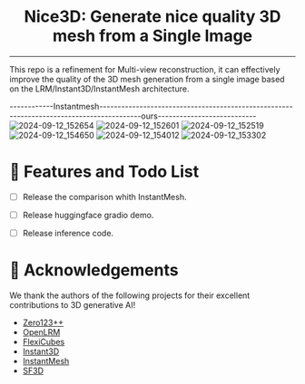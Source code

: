 <div align="center">
  
# Nice3D: Generate nice quality 3D mesh from a Single Image

</div>

---

This repo is a refinement for Multi-view reconstruction, it can effectively improve the quality of the 3D mesh generation from a single image based on the LRM/Instant3D/InstantMesh architecture.

------------Instantmesh-----------------------------------------------------------------------------------------ours---------------------------
![2024-09-12_152654](https://github.com/user-attachments/assets/defbe418-65e2-4072-b8cd-1afbc54edd37)
![2024-09-12_152601](https://github.com/user-attachments/assets/df76234a-f38c-4a32-acf8-c756f59264e9)
![2024-09-12_152519](https://github.com/user-attachments/assets/46d503af-220b-484a-863e-938460c4679d)
![2024-09-12_154650](https://github.com/user-attachments/assets/fdf64b57-57e6-4247-9de3-a85e00b285ff)
![2024-09-12_154012](https://github.com/user-attachments/assets/7254a58c-41ff-4e5f-84dd-4ff49757f19c)
![2024-09-12_153302](https://github.com/user-attachments/assets/e5dc28de-b489-4f6e-9cef-42717676437e)

# 🚩 Features and Todo List
- [ ] Release the comparison whith InstantMesh.
- [ ] Release huggingface gradio demo.
- [ ] Release inference code.


# 🤗 Acknowledgements

We thank the authors of the following projects for their excellent contributions to 3D generative AI!

- [Zero123++](https://github.com/SUDO-AI-3D/zero123plus)
- [OpenLRM](https://github.com/3DTopia/OpenLRM)
- [FlexiCubes](https://github.com/nv-tlabs/FlexiCubes)
- [Instant3D](https://instant-3d.github.io/)
- [InstantMesh](https://github.com/TencentARC/InstantMesh)
- [SF3D](https://github.com/Stability-AI/stable-fast-3d)

